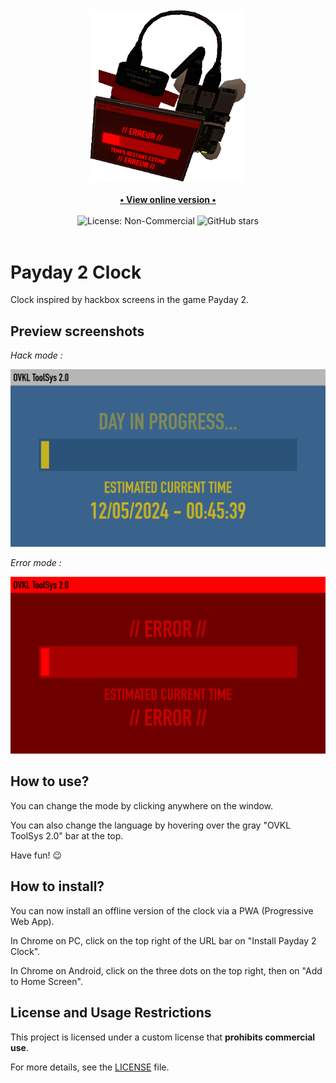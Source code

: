 <div align="center">
    <br>
    <img src="./assets/images/logo.png" alt="Payday 2 Clock" width=250>
    <br>
    <br>
    <a href="https://payday-2-clock.com" target="_blank">
        <b>• View online version •</b>
    </a>
    <br>
    <br>
    <img src="https://img.shields.io/badge/License-NonCommercial-red" alt="License: Non-Commercial">
    <img src="https://img.shields.io/github/stars/TheRake66/Payday-2-Clock"  alt="GitHub stars">
    <br>
    <br>
</div>

# Payday 2 Clock

 Clock inspired by hackbox screens in the game Payday 2.

## Preview screenshots

 *Hack mode :*

 ![Hack mode](./resources/20241205_004540_0672.png)

 *Error mode :*

 ![Error mode](./resources/20241205_004555_0800.png)

## How to use?

 You can change the mode by clicking anywhere on the window.

 You can also change the language by hovering over the gray "OVKL ToolSys 2.0" bar at the top.

 Have fun! 😉

## How to install?

 You can now install an offline version of the clock via a PWA (Progressive Web App).

 In Chrome on PC, click on the top right of the URL bar on "Install Payday 2 Clock".

 In Chrome on Android, click on the three dots on the top right, then on "Add to Home Screen".

## License and Usage Restrictions

 This project is licensed under a custom license that **prohibits commercial use**.

 For more details, see the [LICENSE](./LICENSE) file.
